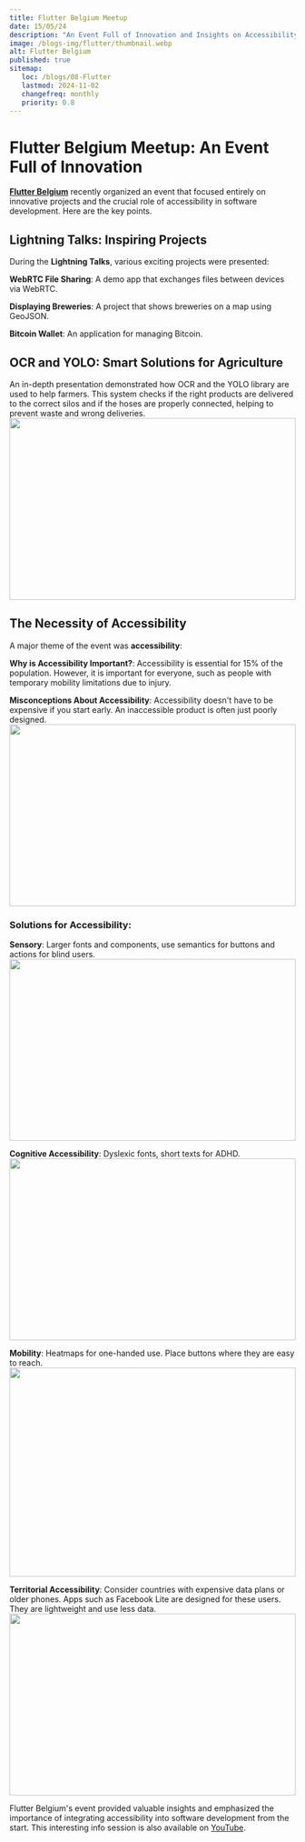 ```yaml
---
title: Flutter Belgium Meetup
date: 15/05/24
description: "An Event Full of Innovation and Insights on Accessibility"
image: /blogs-img/flutter/thumbnail.webp
alt: Flutter Belgium
published: true
sitemap:
   loc: /blogs/08-Flutter
   lastmod: 2024-11-02
   changefreq: monthly
   priority: 0.8
---
```


# Flutter Belgium Meetup: An Event Full of Innovation

[**Flutter Belgium**](https://www.linkedin.com/company/flutter-belgium/) recently organized an event that focused entirely on innovative projects and the crucial role of accessibility in software development. Here are the key points.

## Lightning Talks: Inspiring Projects

During the **Lightning Talks**, various exciting projects were presented:

**WebRTC File Sharing**: A demo app that exchanges files between devices via WebRTC.

**Displaying Breweries**: A project that shows breweries on a map using GeoJSON.

**Bitcoin Wallet**: An application for managing Bitcoin.

## OCR and YOLO: Smart Solutions for Agriculture

An in-depth presentation demonstrated how OCR and the YOLO library are used to help farmers. This system checks if the right products are delivered to the correct silos and if the hoses are properly connected, helping to prevent waste and wrong deliveries.
<img src="/blogs-img/flutter/ocr.webp" style="object-fit: cover; height: 20rem; width: 100%" />

## The Necessity of Accessibility

A major theme of the event was **accessibility**:

**Why is Accessibility Important?**: Accessibility is essential for 15% of the population. However, it is important for everyone, such as people with temporary mobility limitations due to injury.

**Misconceptions About Accessibility**: Accessibility doesn't have to be expensive if you start early. An inaccessible product is often just poorly designed.
<img src="/blogs-img/flutter/accesiblity.webp" style="object-fit: cover; height: 20rem; width: 100%" />

### **Solutions for Accessibility**:

**Sensory**: 
Larger fonts and components, use semantics for buttons and actions for blind users.
<img src="/blogs-img/flutter/amazon.webp" style="object-fit: cover; height: 20rem; width: 100%" />

**Cognitive Accessibility**: 
Dyslexic fonts, short texts for ADHD.
<img src="/blogs-img/flutter/dyslectic.webp" style="object-fit: cover; height: 20rem; width: 100%" />

**Mobility**: 
Heatmaps for one-handed use. Place buttons where they are easy to reach.
<img src="/blogs-img/flutter/onehanded.webp" style="object-fit: cover; height: 23rem; width: 100%" />

**Territorial Accessibility**: 
Consider countries with expensive data plans or older phones. Apps such as Facebook Lite are designed for these users. They are lightweight and use less data.
<img src="/blogs-img/flutter/fblite.webp" style="object-fit: cover; height: 20rem; width: 100%" />

Flutter Belgium's event provided valuable insights and emphasized the importance of integrating accessibility into software development from the start. This interesting info session is also available on [YouTube](https://www.youtube.com/live/Xu0mEC6lB9Q?si=YWAx-uJFTBR8dkr-).
